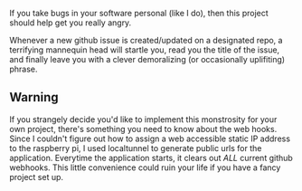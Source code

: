If you take bugs in your software personal (like I do), then this project should help get you really angry.

Whenever a new github issue is created/updated on a designated repo, a terrifying mannequin head will startle you, read you the title of the issue, and finally leave you with a clever demoralizing (or occasionally uplifiting) phrase.

## Warning
If you strangely decide you'd like to implement this monstrosity for your own project, there's something you need to know about the web hooks. Since I couldn't figure out how to assign a web accessible static IP address to the raspberry pi, I used localtunnel to generate public urls for the application. Everytime the application starts, it clears out *ALL* current github webhooks. This little convenience could ruin your life if you have a fancy project set up.